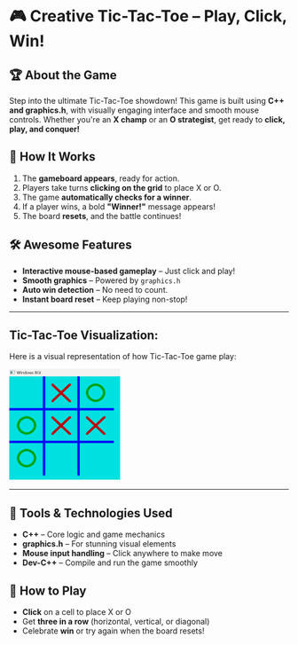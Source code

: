 # 🎮 Creative Tic-Tac-Toe – Play, Click, Win!

## 🏆 About the Game
Step into the ultimate Tic-Tac-Toe showdown! This game is built using **C++ and graphics.h**, with visually engaging interface and smooth mouse controls. Whether you're an **X champ** or an **O strategist**, get ready to **click, play, and conquer!**

## 🚀 How It Works
1. The **gameboard appears**, ready for action.
2. Players take turns **clicking on the grid** to place X or O.
3. The game **automatically checks for a winner**.
4. If a player wins, a bold **"Winner!"** message appears! 
5. The board **resets**, and the battle continues!

## 🛠 Awesome Features
-  **Interactive mouse-based gameplay** – Just click and play!
-  **Smooth graphics** – Powered by `graphics.h`
-  **Auto win detection** – No need to count.
-  **Instant board reset** – Keep playing non-stop!
-  ---
## Tic-Tac-Toe Visualization:

Here is a visual representation of how Tic-Tac-Toe game play:

<img src="output.png" width="200" height="200" alt="Tic-Tac-Toe">

---

## 🔧 Tools & Technologies Used
-  **C++** – Core logic and game mechanics
-  **graphics.h** – For stunning visual elements
-  **Mouse input handling** – Click anywhere to make  move
-  **Dev-C++** – Compile and run the game smoothly

## 🎯 How to Play
- **Click** on a cell to place X or O  
- Get **three in a row** (horizontal, vertical, or diagonal)  
- Celebrate **win** or try again when the board resets!  



  

